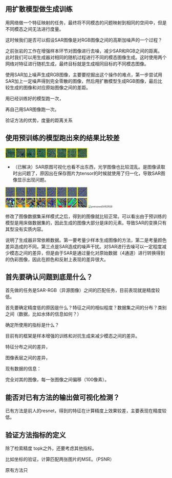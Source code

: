 ## 用扩散模型做生成训练



用网络做一个特征映射的任务，最终将不同模态的问题映射到相同的空间中，但是不同模态之间无法进行度量。



这时候我们是否可以假设SAR图像是对RGB图像之间的高斯加噪声的一个过程？

之前张岩的工作在增强样本环节对图像进行去噪，减少SAR和RGB之间的距离。此时我们可以用生成器对相同的随机过程进行不同的模态图像生成。这时使用两个网络对特征进行随机生成，最终目标就是生成相同目标的不同模态图像。



使用SAR加上噪声生成RGB图像，主要要挖掘出这个操作的难点，第一步尝试用SAR加上一定噪声得到完全零散的图像，然后用扩散模型生成RGB图像，最后比较生成的图像和对应原始图像之间的差距。



用已经训练好的模型跑一次，

再自己用SAR图像跑一次。



验证方法的优势，度量的距离关系



## 使用预训练的模型跑出来的结果比较差

<img src="image-20220907111150678.png" alt="image-20220907111150678" style="zoom:25%;" />

- （已解决）SAR原图可视化也看不出东西，光学图像也比较混乱。是图像读取时出问题了，原因出在保存图片为tensor的时候就使用了归一化，导致SAR图像显示出现问题。

<img src="image-20220907120324327.png" alt="image-20220907120324327" style="zoom:25%;" />

<img src="image-20220907120358379.png" alt="image-20220907120358379" style="zoom:25%;" />



<img src="pretrainedSAR2RGB.png" alt="pretrainedSAR2RGB" style="zoom:50%;" />

修改了图像数据集采样模式之后，得到的图像就比较正常。可以看出由于预训练的模型是用床做数据集的，因此生成的图像大部分是床的元素。导致SAR的变换只有其型没有实质内容。

说明了生成器非常依赖数据。第一要考量少样本生成图像的方法，第二是考量颜色差异造成的不同。第三点是SAR造成的噪声干扰。对SAR进行去噪可以一定程度减少模态之间的差异，但是由于SAR是通过量化对原始数据（4通道）进行转换得到的伪彩图像，因此在颜色和反射上表现的差异很大。







## 首先要确认问题到底是什么？

首先做的任务是SAR-RGB（异源图像）之间的匹配任务，目前表现就是精度较低。



首先要确定精度低的原因是什么？特征之间的相似程度？数据集之间的分布？类别之间（数据，比如水体的信息如何？）

确定所使用的指标是什么？



目前有的框架是样本增强的训练和对抗生成来减少模态之间的差异。



特征分布之间的差异，

图像表层之间的差异，





现有数据的信息：

完全对其的图像，每一张图像之间偏移（100像素）。





## 能否对已有方法的输出做可视化检测？



已有方法是前人的resnet，得到的特征在计算精度上效果较差，主要表现在精度较低。






## 验证方法指标的定义

除了检索精度 topk之外，还要考虑其他指标。

比如坐标的验证，计算匹配两张图片的MSE。（PSNR）



原有方法只

















